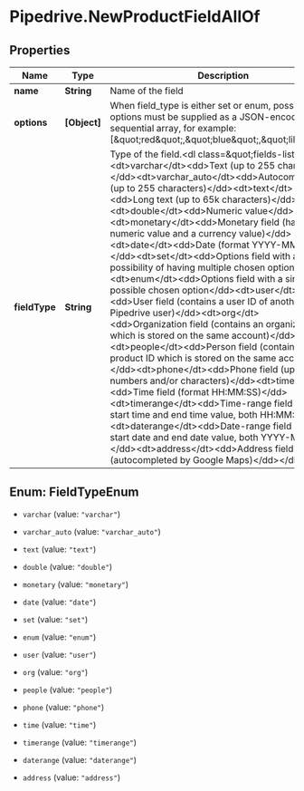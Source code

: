 # Pipedrive.NewProductFieldAllOf

## Properties

Name | Type | Description | Notes
------------ | ------------- | ------------- | -------------
**name** | **String** | Name of the field | 
**options** | **[Object]** | When field_type is either set or enum, possible options must be supplied as a JSON-encoded sequential array, for example: [\&quot;red\&quot;,\&quot;blue\&quot;,\&quot;lilac\&quot;] | [optional] 
**fieldType** | **String** | Type of the field.&lt;dl class&#x3D;\&quot;fields-list\&quot;&gt;&lt;dt&gt;varchar&lt;/dt&gt;&lt;dd&gt;Text (up to 255 characters)&lt;/dd&gt;&lt;dt&gt;varchar_auto&lt;/dt&gt;&lt;dd&gt;Autocomplete text (up to 255 characters)&lt;/dd&gt;&lt;dt&gt;text&lt;/dt&gt;&lt;dd&gt;Long text (up to 65k characters)&lt;/dd&gt;&lt;dt&gt;double&lt;/dt&gt;&lt;dd&gt;Numeric value&lt;/dd&gt;&lt;dt&gt;monetary&lt;/dt&gt;&lt;dd&gt;Monetary field (has a numeric value and a currency value)&lt;/dd&gt;&lt;dt&gt;date&lt;/dt&gt;&lt;dd&gt;Date (format YYYY-MM-DD)&lt;/dd&gt;&lt;dt&gt;set&lt;/dt&gt;&lt;dd&gt;Options field with a possibility of having multiple chosen options&lt;/dd&gt;&lt;dt&gt;enum&lt;/dt&gt;&lt;dd&gt;Options field with a single possible chosen option&lt;/dd&gt;&lt;dt&gt;user&lt;/dt&gt;&lt;dd&gt;User field (contains a user ID of another Pipedrive user)&lt;/dd&gt;&lt;dt&gt;org&lt;/dt&gt;&lt;dd&gt;Organization field (contains an organization ID which is stored on the same account)&lt;/dd&gt;&lt;dt&gt;people&lt;/dt&gt;&lt;dd&gt;Person field (contains a product ID which is stored on the same account)&lt;/dd&gt;&lt;dt&gt;phone&lt;/dt&gt;&lt;dd&gt;Phone field (up to 255 numbers and/or characters)&lt;/dd&gt;&lt;dt&gt;time&lt;/dt&gt;&lt;dd&gt;Time field (format HH:MM:SS)&lt;/dd&gt;&lt;dt&gt;timerange&lt;/dt&gt;&lt;dd&gt;Time-range field (has a start time and end time value, both HH:MM:SS)&lt;/dd&gt;&lt;dt&gt;daterange&lt;/dt&gt;&lt;dd&gt;Date-range field (has a start date and end date value, both YYYY-MM-DD)&lt;/dd&gt;&lt;dt&gt;address&lt;/dt&gt;&lt;dd&gt;Address field (autocompleted by Google Maps)&lt;/dd&gt;&lt;/dl&gt; | 



## Enum: FieldTypeEnum


* `varchar` (value: `"varchar"`)

* `varchar_auto` (value: `"varchar_auto"`)

* `text` (value: `"text"`)

* `double` (value: `"double"`)

* `monetary` (value: `"monetary"`)

* `date` (value: `"date"`)

* `set` (value: `"set"`)

* `enum` (value: `"enum"`)

* `user` (value: `"user"`)

* `org` (value: `"org"`)

* `people` (value: `"people"`)

* `phone` (value: `"phone"`)

* `time` (value: `"time"`)

* `timerange` (value: `"timerange"`)

* `daterange` (value: `"daterange"`)

* `address` (value: `"address"`)




